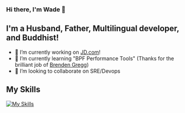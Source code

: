 ### Hi there, I'm Wade :wave:

## I'm a Husband, Father, Multilingual developer, and Buddhist!
- 🔭 I’m currently working on [JD.com](https://www.jd.com)!
- 🌱 I’m currently learning "BPF Performance Tools" (Thanks for the brilliant job of [Brenden Gregg](https://github.com/brendangregg))
- 👯 I’m looking to collaborate on SRE/Devops

## My Skills

[![My Skills](https://skillicons.dev/icons?i=ruby,emacs,elixir,go,gitlab,git,docker,c,linux,mysql,postgres,gcp,ansible,bash,rails,kubernetes)](https://skillicons.dev)
